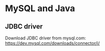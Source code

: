 # MySQL and Java

## JDBC driver
Download JDBC driver from mysql.com: https://dev.mysql.com/downloads/connector/j/

